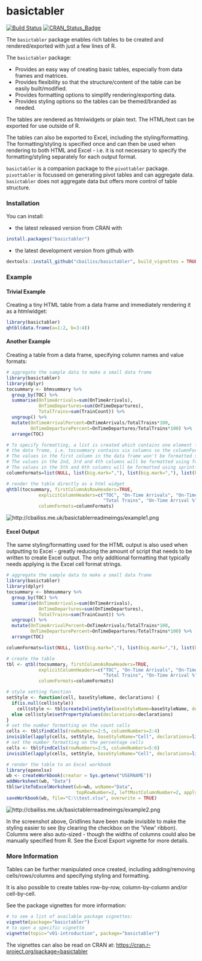 basictabler
================

[![Build Status](https://travis-ci.org/cbailiss/basictabler.svg?branch=master)](https://travis-ci.org/cbailiss/basictabler) [![CRAN\_Status\_Badge](http://www.r-pkg.org/badges/version/basictabler)](https://cran.r-project.org/package=basictabler)

The `basictabler` package enables rich tables to be created and rendered/exported with just a few lines of R.

The `basictabler` package:

-   Provides an easy way of creating basic tables, especially from data frames and matrices.
-   Provides flexibility so that the structure/content of the table can be easily built/modified.
-   Provides formatting options to simplify rendering/exporting data.
-   Provides styling options so the tables can be themed/branded as needed.

The tables are rendered as htmlwidgets or plain text. The HTML/text can be exported for use outside of R.

The tables can also be exported to Excel, including the styling/formatting. The formatting/styling is specified once and can then be used when rendering to both HTML and Excel - i.e. it is not necessary to specify the formatting/styling separately for each output format.

`basictabler` is a companion package to the `pivottabler` package. `pivottabler` is focussed on generating pivot tables and can aggregate data. `basictabler` does not aggregate data but offers more control of table structure.

### Installation

You can install:

-   the latest released version from CRAN with

``` r
install.packages("basictabler")
```

-   the latest development version from github with

``` r
devtools::install_github("cbailiss/basictabler", build_vignettes = TRUE)
```

### Example

#### Trivial Example

Creating a tiny HTML table from a data frame and immediately rendering it as a htmlwidget:

``` r
library(basictabler)
qhtbl(data.frame(a=1:2, b=3:4))
```

#### Another Example

Creating a table from a data frame, specifying column names and value formats:

``` r
# aggregate the sample data to make a small data frame
library(basictabler)
library(dplyr)
tocsummary <- bhmsummary %>%
  group_by(TOC) %>%
  summarise(OnTimeArrivals=sum(OnTimeArrivals),
            OnTimeDepartures=sum(OnTimeDepartures),
            TotalTrains=sum(TrainCount)) %>%
  ungroup() %>%
  mutate(OnTimeArrivalPercent=OnTimeArrivals/TotalTrains*100,
         OnTimeDeparturePercent=OnTimeDepartures/TotalTrains*100) %>%
  arrange(TOC)

# To specify formatting, a list is created which contains one element for each column in 
# the data frame, i.e. tocsummary contains six columns so the columnFormats list has six elements.
# The values in the first column in the data frame won't be formatted since NULL has been specified.
# The values in the 2nd, 3rd and 4th columns will be formatted using format(value, big.mark=",")
# The values in the 5th and 6th columns will be formatted using sprintf(value, "%.1f")
columnFormats=list(NULL, list(big.mark=","), list(big.mark=","), list(big.mark=","), "%.1f", "%.1f")

# render the table directly as a html widget
qhtbl(tocsummary, firstColumnAsRowHeaders=TRUE,
            explicitColumnHeaders=c("TOC", "On-Time Arrivals", "On-Time Departures",
                                    "Total Trains", "On-Time Arrival %", "On-Time Departure %"),
            columnFormats=columnFormats)
```

![<http://cbailiss.me.uk/basictablerreadmeimgs/example1.png>](http://cbailiss.me.uk/basictablerreadmeimgs/example1.png)

#### Excel Output

The same styling/formatting used for the HTML output is also used when outputting to Excel - greatly reducing the amount of script that needs to be written to create Excel output. The only additional formatting that typically needs applying is the Excel cell format strings.

``` r
# aggregate the sample data to make a small data frame
library(basictabler)
library(dplyr)
tocsummary <- bhmsummary %>%
  group_by(TOC) %>%
  summarise(OnTimeArrivals=sum(OnTimeArrivals),
            OnTimeDepartures=sum(OnTimeDepartures),
            TotalTrains=sum(TrainCount)) %>%
  ungroup() %>%
  mutate(OnTimeArrivalPercent=OnTimeArrivals/TotalTrains*100,
         OnTimeDeparturePercent=OnTimeDepartures/TotalTrains*100) %>%
  arrange(TOC)

columnFormats=list(NULL, list(big.mark=","), list(big.mark=","), list(big.mark=","), "%.1f", "%.1f")

# create the table
tbl <- qtbl(tocsummary, firstColumnAsRowHeaders=TRUE,
            explicitColumnHeaders=c("TOC", "On-Time Arrivals", "On-Time Departures",
                                    "Total Trains", "On-Time Arrival %", "On-Time Departure %"),
            columnFormats=columnFormats)

# style setting function
setStyle <- function(cell, baseStyleName, declarations) {
  if(is.null(cell$style)) 
    cell$style <- tbl$createInlineStyle(baseStyleName=baseStyleName, declarations=declarations)
  else cell$style$setPropertyValues(declarations=declarations)
}
# set the number formatting on the count cells
cells <- tbl$findCells(rowNumbers=2:5, columnNumbers=2:4)
invisible(lapply(cells, setStyle, baseStyleName="Cell", declarations=list("xl-value-format"="#,##0")))
# set the number formatting on the percentage cells
cells <- tbl$findCells(rowNumbers=2:5, columnNumbers=5:6)
invisible(lapply(cells, setStyle, baseStyleName="Cell", declarations=list("xl-value-format"="##0.0")))

# render the table to an Excel workbook
library(openxlsx)
wb <- createWorkbook(creator = Sys.getenv("USERNAME"))
addWorksheet(wb, "Data")
tbl$writeToExcelWorksheet(wb=wb, wsName="Data", 
                          topRowNumber=2, leftMostColumnNumber=2, applyStyles=TRUE)
saveWorkbook(wb, file="C:\\test.xlsx", overwrite = TRUE)
```

![<http://cbailiss.me.uk/basictablerreadmeimgs/example2.png>](http://cbailiss.me.uk/basictablerreadmeimgs/example2.png)

In the screenshot above, Gridlines have been made invisible to make the styling easier to see (by clearing the checkbox on the 'View' ribbon). Columns were also auto-sized - though the widths of columns could also be manually specified from R. See the Excel Export vignette for more details.

### More Information

Tables can be further manipulated once created, including adding/removing cells/rows/columns and specifying styling and formatting.

It is also possible to create tables row-by-row, column-by-column and/or cell-by-cell.

See the package vignettes for more information:

``` r
# to see a list of available package vignettes:
vignette(package="basictabler")
# to open a specific vignette
vignette(topic="v01-introduction", package="basictabler")
```

The vignettes can also be read on CRAN at: <https://cran.r-project.org/package=basictabler>
